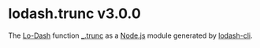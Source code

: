# lodash.trunc v3.0.0

The [Lo-Dash](https://lodash.com/) function [_.trunc](http://lodash.com/docs#trunc) as a [Node.js](http://nodejs.org/) module generated by [lodash-cli](https://www.npmjs.com/package/lodash-cli).
